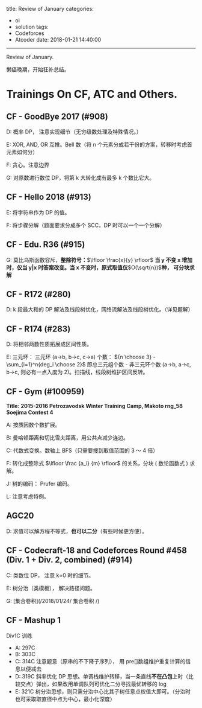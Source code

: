 title: Review of January
categories:
  - oi
  - solution
tags:
  - Codeforces
  - Atcoder
date: 2018-01-21 14:40:00
---
Review of January.

懒癌晚期，开始狂补总结。

<!-- more -->

# Trainings On CF, ATC and Others.

## CF - GoodBye 2017 (#908)

D: 概率 DP， 注意实现细节（无穷级数处理及特殊情况。）

E: XOR, AND, OR 互推。Bell 数（将 n 个元素分成若干份的方案，转移时考虑首元素如何分）

F: 贪心。注意边界

G: 对原数进行数位 DP，将第 k 大转化成有最多 k 个数比它大。

## CF - Hello 2018 (#913)

E: 将字符串作为 DP 的值。

F: 将步骤分解（题面要求分成多个 SCC，DP 时可以一个一个分解）

## CF - Edu. R36 (#915)

G: 莫比乌斯函数容斥，**整除符号：**$\lfloor \frac{x}{y} \rfloor$ **当 y 不变 x 增加时，仅当 y|x 时答案改变。当 x 不变时，原式取值仅**$O(\sqrt{n})$**种， 可分块求解**

## CF - R172 (#280)

D: k 段最大和的 DP 解法及线段树优化，网络流解法及线段树优化。（详见题解）

## CF - R174 (#283)

D: 将相邻两数性质拓展成区间性质。

E: 三元环： 三元环 (a->b, b->c, c->a) 个数：
	${n \choose 3} - \sum_{i=1}^n{deg_i \choose 2}$
	即总三元组个数 - 非三元环个数 (a->b, a->c, b->c, 则必有一点入度为 2)。扫描线，线段树维护区间反转。

## CF - Gym (#100959)
**Title: 2015-2016 Petrozavodsk Winter Training Camp, Makoto rng_58 Soejima Contest 4**

A: 按质因数个数扩展。

B: 曼哈顿距离和切比雪夫距离，用公共点减少连边。

C: 代数式变换。数轴上 BFS（只需要搜到取值范围的 3 ～ 4 倍）

F: 转化成整除式 $\lfloor \frac {a_i} {m} \rfloor$ 的关系，分块 ( 数论函数式 ) 求解。

J: 树的编码： Prufer 编码。

L: 注意考虑特例。

## AGC20

D: 求值可以解方程不等式，**也可以二分**（有些时候更方便）。

## CF - Codecraft-18 and Codeforces Round #458 (Div. 1 + Div. 2, combined) (#914)

C: 类数位 DP， 注意 k=0 时的细节。

E: 树分治（类模板）， 解决路径问题。

G: [集合卷积](/2018/01/24/ 集合卷积 /)

## CF - Mashup 1

Div1C 训练

+ A: 297C
+ B: 303C
+ C: 314C
	注意题意（原串的不下降子序列）， 用 pre[]数组维护重复计算的信息以便减去
+ D: 319C
	斜率优化 DP 思想。单调栈维护转移，当一条直线**不在凸包**上时（比较交点）弹出，如果改用单调队列可优化二分寻找最优转移的 log
+ E: 321C
	树分治思想，则只需分治中心比其子树任意点权值大即可。（分治时也可采取取直径中点为中心，最小化深度）
